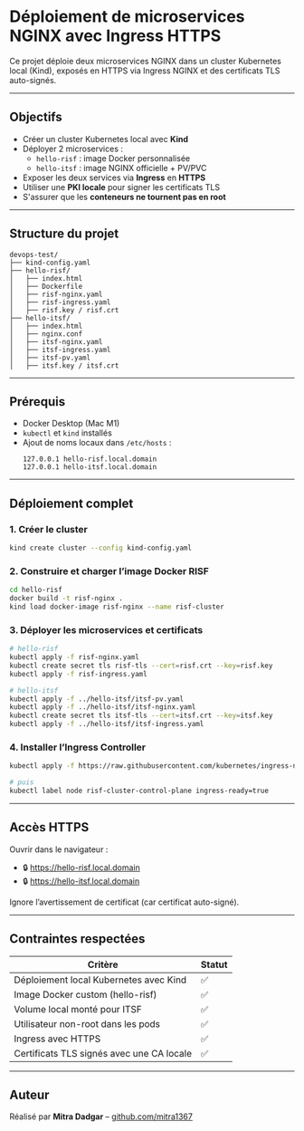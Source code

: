 # Déploiement de microservices NGINX avec Ingress HTTPS

Ce projet déploie deux microservices NGINX dans un cluster Kubernetes local (Kind), exposés en HTTPS via Ingress NGINX et des certificats TLS auto-signés.

---

## Objectifs

- Créer un cluster Kubernetes local avec **Kind**
- Déployer 2 microservices :
  - `hello-risf` : image Docker personnalisée
  - `hello-itsf` : image NGINX officielle + PV/PVC
- Exposer les deux services via **Ingress** en **HTTPS**
- Utiliser une **PKI locale** pour signer les certificats TLS
- S'assurer que les **conteneurs ne tournent pas en root**

---

## Structure du projet

```
devops-test/
├── kind-config.yaml
├── hello-risf/
│   ├── index.html
│   ├── Dockerfile
│   ├── risf-nginx.yaml
│   ├── risf-ingress.yaml
│   ├── risf.key / risf.crt
├── hello-itsf/
│   ├── index.html
│   ├── nginx.conf
│   ├── itsf-nginx.yaml
│   ├── itsf-ingress.yaml
│   ├── itsf-pv.yaml
│   ├── itsf.key / itsf.crt
```

---

## Prérequis

- Docker Desktop (Mac M1)
- `kubectl` et `kind` installés
- Ajout de noms locaux dans `/etc/hosts` :
  ```
  127.0.0.1 hello-risf.local.domain
  127.0.0.1 hello-itsf.local.domain
  ```

---

## Déploiement complet

### 1. Créer le cluster

```bash
kind create cluster --config kind-config.yaml
```

### 2. Construire et charger l’image Docker RISF

```bash
cd hello-risf
docker build -t risf-nginx .
kind load docker-image risf-nginx --name risf-cluster
```

### 3. Déployer les microservices et certificats

```bash
# hello-risf
kubectl apply -f risf-nginx.yaml
kubectl create secret tls risf-tls --cert=risf.crt --key=risf.key
kubectl apply -f risf-ingress.yaml

# hello-itsf
kubectl apply -f ../hello-itsf/itsf-pv.yaml
kubectl apply -f ../hello-itsf/itsf-nginx.yaml
kubectl create secret tls itsf-tls --cert=itsf.crt --key=itsf.key
kubectl apply -f ../hello-itsf/itsf-ingress.yaml
```

### 4. Installer l’Ingress Controller

```bash
kubectl apply -f https://raw.githubusercontent.com/kubernetes/ingress-nginx/controller-v1.9.0/deploy/static/provider/kind/deploy.yaml

# puis
kubectl label node risf-cluster-control-plane ingress-ready=true
```

---

## Accès HTTPS

Ouvrir dans le navigateur :

- 🔒 https://hello-risf.local.domain
- 🔒 https://hello-itsf.local.domain

Ignore l’avertissement de certificat (car certificat auto-signé).

---

## Contraintes respectées

| Critère                                   | Statut |
|-------------------------------------------|--------|
| Déploiement local Kubernetes avec Kind     | ✅     |
| Image Docker custom (hello-risf)           | ✅     |
| Volume local monté pour ITSF               | ✅     |
| Utilisateur non-root dans les pods         | ✅     |
| Ingress avec HTTPS                         | ✅     |
| Certificats TLS signés avec une CA locale  | ✅     |

---

## Auteur

Réalisé par **Mitra Dadgar** – [github.com/mitra1367](https://github.com/mitra1367)
